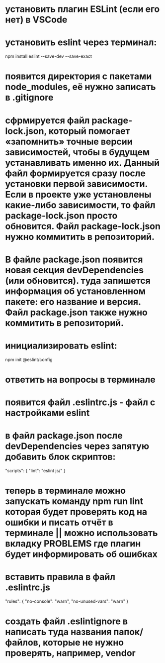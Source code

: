 # установить плагин ESLint (если его нет) в VSCode

# установить eslint через терминал:
npm install eslint --save-dev --save-exact

# появится директория с пакетами node_modules, её нужно записать в .gitignore

# cфрмируется файл package-lock.json, который помогает «запомнить» точные версии зависимостей, чтобы в будущем устанавливать именно их. Данный файл формируется сразу после установки первой зависимости. Если в проекте уже установлены какие-либо зависимости, то файл package-lock.json просто обновится. Файл package-lock.json нужно коммитить в репозиторий.

# В файле package.json появится новая секция devDependencies (или обновится). туда запишется информация об установленном пакете: его название и версия. Файл package.json также нужно коммитить в репозиторий.

# инициализировать eslint:
npm init @eslint/config

# ответить на вопросы в терминале

# появится файл .eslintrc.js - файл с настройками eslint

# в файл package.json после devDependencies через запятую добавить блок скриптов:
"scripts": {
    "lint": "eslint js/"
  }

# теперь в терминале можно запускать команду npm run lint которая будет проверять код на ошибки и писать отчёт в терминале || можно использовать вкладку PROBLEMS где плагин будет информировать об ошибках

# вставить правила в файл .eslintrc.js
"rules": {
        "no-console": "warn",
        "no-unused-vars": "warn"
}

# создать файл .eslintignore в написать туда названия папок/файлов, которые не нужно проверять, например, vendor